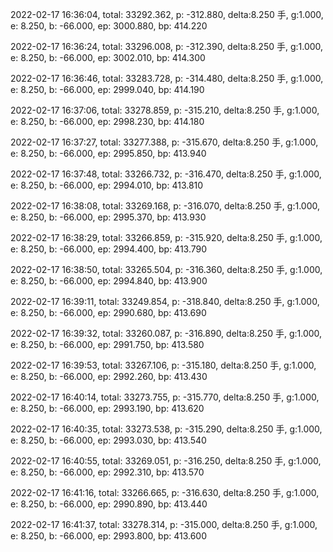 2022-02-17 16:36:04, total: 33292.362, p: -312.880, delta:8.250 手, g:1.000, e: 8.250, b: -66.000, ep: 3000.880, bp: 414.220

2022-02-17 16:36:24, total: 33296.008, p: -312.390, delta:8.250 手, g:1.000, e: 8.250, b: -66.000, ep: 3002.010, bp: 414.300

2022-02-17 16:36:46, total: 33283.728, p: -314.480, delta:8.250 手, g:1.000, e: 8.250, b: -66.000, ep: 2999.040, bp: 414.190

2022-02-17 16:37:06, total: 33278.859, p: -315.210, delta:8.250 手, g:1.000, e: 8.250, b: -66.000, ep: 2998.230, bp: 414.180

2022-02-17 16:37:27, total: 33277.388, p: -315.670, delta:8.250 手, g:1.000, e: 8.250, b: -66.000, ep: 2995.850, bp: 413.940

2022-02-17 16:37:48, total: 33266.732, p: -316.470, delta:8.250 手, g:1.000, e: 8.250, b: -66.000, ep: 2994.010, bp: 413.810

2022-02-17 16:38:08, total: 33269.168, p: -316.070, delta:8.250 手, g:1.000, e: 8.250, b: -66.000, ep: 2995.370, bp: 413.930

2022-02-17 16:38:29, total: 33266.859, p: -315.920, delta:8.250 手, g:1.000, e: 8.250, b: -66.000, ep: 2994.400, bp: 413.790

2022-02-17 16:38:50, total: 33265.504, p: -316.360, delta:8.250 手, g:1.000, e: 8.250, b: -66.000, ep: 2994.840, bp: 413.900

2022-02-17 16:39:11, total: 33249.854, p: -318.840, delta:8.250 手, g:1.000, e: 8.250, b: -66.000, ep: 2990.680, bp: 413.690

2022-02-17 16:39:32, total: 33260.087, p: -316.890, delta:8.250 手, g:1.000, e: 8.250, b: -66.000, ep: 2991.750, bp: 413.580

2022-02-17 16:39:53, total: 33267.106, p: -315.180, delta:8.250 手, g:1.000, e: 8.250, b: -66.000, ep: 2992.260, bp: 413.430

2022-02-17 16:40:14, total: 33273.755, p: -315.770, delta:8.250 手, g:1.000, e: 8.250, b: -66.000, ep: 2993.190, bp: 413.620

2022-02-17 16:40:35, total: 33273.538, p: -315.290, delta:8.250 手, g:1.000, e: 8.250, b: -66.000, ep: 2993.030, bp: 413.540

2022-02-17 16:40:55, total: 33269.051, p: -316.250, delta:8.250 手, g:1.000, e: 8.250, b: -66.000, ep: 2992.310, bp: 413.570

2022-02-17 16:41:16, total: 33266.665, p: -316.630, delta:8.250 手, g:1.000, e: 8.250, b: -66.000, ep: 2990.890, bp: 413.440

2022-02-17 16:41:37, total: 33278.314, p: -315.000, delta:8.250 手, g:1.000, e: 8.250, b: -66.000, ep: 2993.800, bp: 413.600